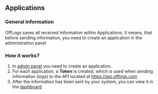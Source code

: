 ﻿## Applications

### General information

OffLogs saves all received information within Applications. It means,
that before sending information, you need to create an application in the administration panel

### How it works?

1. In [admin panel](/dashboard/applications) you need to create an application.
2. For each application, a **Token** is created, which is used when sending information (logs) to the API located at https://api.offlogs.com
3. After the information has been sent by your system, you can view it in the [dashboard](/dashboard/logs)
